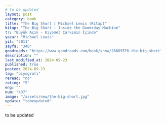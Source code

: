 ```yaml
---
# to be updated
layout: post
category: book
title: "The Big Short | Michael Lewis (Kitap)"
kitap: "The Big Short - Inside the Doomsday Machine"
tr: "Büyük Açık - Kıyamet Çarkının İçinde"
yazar: "Michael Lewis"
yil: "2011"
sayfa: "346"
goodreads: "https://www.goodreads.com/book/show/26889576-the-big-short"
description: ""
last_modified_at: 2024-09-23
published: true
posted: 2024-09-23
tag: "biyografi"
reread: "no"
rating: "5"
eng: ""
num: "437"
image: "/assets/new/the-big-short.jpg"
update: "tobeupdated"
---
```


to be updated
